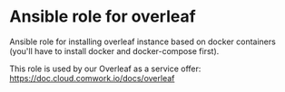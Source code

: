 # Ansible role for overleaf

Ansible role for installing overleaf instance based on docker containers (you'll have to install docker and docker-compose first).

This role is used by our Overleaf as a service offer: https://doc.cloud.comwork.io/docs/overleaf

